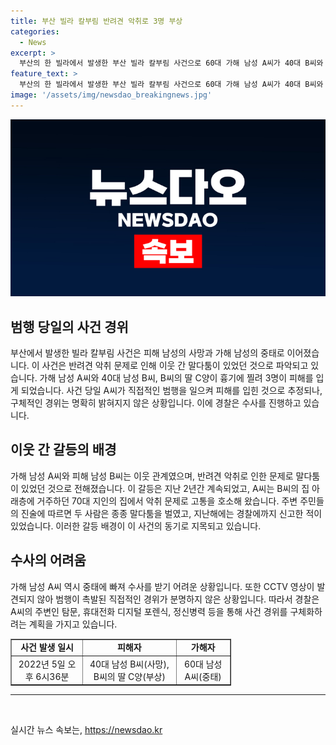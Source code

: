 ```yaml
---
title: 부산 빌라 칼부림 반려견 악취로 3명 부상
categories:
  - News
excerpt: >
  부산의 한 빌라에서 발생한 부산 빌라 칼부림 사건으로 60대 가해 남성 A씨가 40대 B씨와 B씨의 딸을 찔러 사망시키고 중태에 빠졌다. 2년 전 이사를 한 이웃으로부터 지속적인 반려견 악취로 인한 갈등이 있었으며, 범행 당일 A씨가 이웃을 방문해 흉기를 휘둘러 범행한 것으로 추정된다. A씨는 현재 입원 중으로 수사는 어렵지만, 경찰은 수사를 통해 사건 경위를 확실히 조사할 계획이다. A씨는 사건 현장에서 범행을 직접 비추는 CCTV가 없어 범행 동기는 미궁으로 남아있다.
feature_text: >
  부산의 한 빌라에서 발생한 부산 빌라 칼부림 사건으로 60대 가해 남성 A씨가 40대 B씨와 B씨의 딸을 찔러 사망시키고 중태에 빠졌다. 2년 전 이사를 한 이웃으로부터 지속적인 반려견 악취로 인한 갈등이 있었으며, 범행 당일 A씨가 이웃을 방문해 흉기를 휘둘러 범행한 것으로 추정된다. A씨는 현재 입원 중으로 수사는 어렵지만, 경찰은 수사를 통해 사건 경위를 확실히 조사할 계획이다. A씨는 사건 현장에서 범행을 직접 비추는 CCTV가 없어 범행 동기는 미궁으로 남아있다.
image: '/assets/img/newsdao_breakingnews.jpg'
---
```


<p><img src="/assets/img/newsdao_breakingnews.jpg" alt="cryptoinkorea 속보" /></p>

<h2 data-ke-size="size26">범행 당일의 사건 경위</h2>

<p data-ke-size="size16">부산에서 발생한 빌라 칼부림 사건은 피해 남성의 사망과 가해 남성의 중태로 이어졌습니다. 이 사건은 반려견 악취 문제로 인해 이웃 간 말다툼이 있었던 것으로 파악되고 있습니다. 가해 남성 A씨와 40대 남성 B씨, B씨의 딸 C양이 흉기에 찔려 3명이 피해를 입게 되었습니다. 사건 당일 A씨가 직접적인 범행을 일으켜 피해를 입힌 것으로 추정되나, 구체적인 경위는 명확히 밝혀지지 않은 상황입니다. 이에 경찰은 수사를 진행하고 있습니다.</p>

<h2 data-ke-size="size26">이웃 간 갈등의 배경</h2>

<p data-ke-size="size16">가해 남성 A씨와 피해 남성 B씨는 이웃 관계였으며, 반려견 악취로 인한 문제로 말다툼이 있었던 것으로 전해졌습니다. 이 갈등은 지난 2년간 계속되었고, A씨는 B씨의 집 아래층에 거주하던 70대 지인의 집에서 악취 문제로 고통을 호소해 왔습니다. 주변 주민들의 진술에 따르면 두 사람은 종종 말다툼을 벌였고, 지난해에는 경찰에까지 신고한 적이 있었습니다. 이러한 갈등 배경이 이 사건의 동기로 지목되고 있습니다.</p>

<h2 data-ke-size="size26">수사의 어려움</h2>

<p data-ke-size="size16">가해 남성 A씨 역시 중태에 빠져 수사를 받기 어려운 상황입니다. 또한 CCTV 영상이 발견되지 않아 범행이 촉발된 직접적인 경위가 분명하지 않은 상황입니다. 따라서 경찰은 A씨의 주변인 탐문, 휴대전화 디지털 포렌식, 정신병력 등을 통해 사건 경위를 구체화하려는 계획을 가지고 있습니다.</p>

<table style="width: 70%;" border="1">
<tbody>
<tr>
<td style="text-align: center; height: 17px;"><b>사건 발생 일시</b></td>
<td style="text-align: center; height: 17px;"><b>피해자</b></td>
<td style="text-align: center; height: 17px;"><b>가해자</b></td>
</tr>
<tr>
<td style="text-align: center; height: 17px;">2022년 5일 오후 6시36분</td>
<td style="text-align: center; height: 17px;">40대 남성 B씨(사망), B씨의 딸 C양(부상)</td>
<td style="text-align: center; height: 17px;">60대 남성 A씨(중태)</td>
</tr>
</tbody>
</table>

<hr />

<p data-ke-size="size16">&nbsp;</p>
실시간 뉴스 속보는, <a href="https://newsdao.kr" rel="dofollow">https://newsdao.kr</a>


